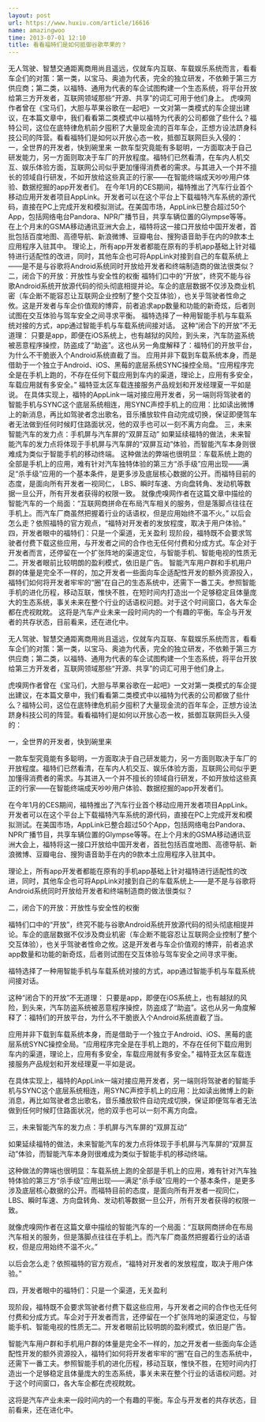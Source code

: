 ```yaml
---
layout: post
url: https://www.huxiu.com/article/16616
name: amazingwoo
time: 2013-07-01 12:10
title: 看看福特们是如何抵御谷歌苹果的？
---
```

无人驾驶、智慧交通距离商用尚且遥远，仅就车内互联、车载娱乐系统而言，看看车企们的对策：第一类，以宝马、奥迪为代表，完全的独立研发，不依赖于第三方供应商；第二类，以福特、通用为代表的车企试图构建一个生态系统，将平台开放给第三方开发者，互联网领域那些“开源、共享”的词汇可用于他们身上。 虎嗅网作者曾在《宝马们，大胆与苹果谷歌在一起吧》一文对第一类模式的车企提出建议，在本篇文章中，我们看看第二类模式中以福特为代表的公司都做了些什么？福特公司，这位在底特律危机前夕囤积了大量现金流的百年车企，正想方设法跻身科技公司的阵营。看看福特们是如何以开放心态一枚，抵御互联网巨头入侵的： 一，全世界的开发者，快到碗里来 一款车型究竟能有多聪明，一方面取决于自己研发能力，另一方面则取决于车厂的开放程度。福特们已然看清，在车内人机交互、娱乐体验方面，互联网公司似乎更加懂得消费者的需求。与其进入一个并不擅长的领域自行研发，不如开放给这些真正的行家——在智能终端成天吵吵用户体验、数据挖掘的app开发者们。 在今年1月的CES期间，福特推出了汽车行业首个移动应用开发者项目AppLink。开发者可以在这个平台上下载福特汽车系统的源代码，直接在PC上完成开发和模拟测试。在美国市场，AppLink已整合超过50个App，包括网络电台Pandora、NPR广播节目，共享车辆位置的Glympse等等。在上个月末的GSMA移动通讯亚洲大会上，福特将这一接口开放给中国开发者，首批包括百度地图、高德导航、新浪微博、豆瓣电台、搜狗语音助手在内的9款本土应用程序入驻其中。 理论上，所有app开发者都能在原有的手机app基础上针对福特进行适配性的改进，同时，其他车企也可将AppLink对接到自己的车载系统上——是不是与谷歌将Android系统同时开放给开发者和终端制造商的做法很类似？ 二，闭合下的开放：开放性与安全性的权衡 福特们口中的“开放”，终究不能与谷歌Android系统开放源代码的彻头彻底相提并论。车企的底层数据不仅涉及商业机密（车企断不能容忍让互联网企业控制了整个交互体验），也关乎驾驶者性命之攸。这是开发者与车企价值观的博弈，前者追求app数量和功能的新奇炫，后者则试图在交互体验与驾车安全之间寻求平衡。 福特选择了一种用智能手机与车载系统对接的方式，app通过智能手机与车载系统间接对话。 这种“闭合下的开放”不无道理： 只要是app，即便在iOS系统上，也有越狱的风险，到头来，汽车防盗系统被恶意程序操控，防盗成了“助盗”。这也从另一角度解释了：福特们的开放平台，为什么不干脆嵌入个Android系统直截了当。 应用并非下载到车载系统本身，而是借助于一个独立于Android、iOS、黑莓的底层系统SYNC操控全局。“应用程序完全是在手机上跑的，不存在任何下载应用到车内的渠道，理论上，应用有多安全，车载应用就有多安全。” 福特亚太区车载连接服务产品规划和开发经理夏一平如是说。 在具体实现上，福特的AppLink一端对接应用开发者，另一端则将驾驶者的智能手机与SYNC这个底层系统相连，用SYNC声控手机上的应用：比如读出微博上的新消息，再比如驾驶者念出歌名，音乐播放软件自动完成切换，保证即便驾车者无法做到任何时候盯住路面状况，他的双手也可以一刻不离方向盘。 三，未来智能汽车的发力点：手机屏与汽车屏的“双屏互动” 如果延续福特的做法，未来智能汽车的发力点将体现于手机屏与汽车屏的“双屏互动”体验，而智能汽车本身则很难成为类似于智能手机的移动终端。 这种做法的弊端也很明显：车载系统上跑的全部是手机上的应用，难有针对汽车独特体验的第三方“杀手级”应用出现——满足“杀手级”应用的一个基本条件，是更多涉及底层核心数据的公开。而福特目前的态度，是面向所有开发者一视同仁， LBS、瞬时车速、方向盘转角、发动机等数据一旦公开，所有开发者获得的权限一致。 就像虎嗅网作者在这篇文章中描绘的智能汽车的一个局面：“互联网商拼命在布局汽车相关的服务，但是落脚点往往在手机上。而汽车厂商虽然把握着行业的话语权，但是应用始终不温不火。” 以后会怎么走？依照福特的官方观点，“福特对开发者的发放程度，取决于用户体验。” 四，开发者眼中的福特们：只是一个渠道，无关盈利 现阶段，福特既不会要求驾驶者付费下载这些应用，与开发者之间的合作也无任何付费和分成方式。车企对于开发者而言，还停留在一个扩张阵地的渠道定位，与智能手机、智能电视的性质无二。开发者眼前比较明朗的盈利模式，依旧是广告。 智能汽车用户群和手机用户群的体量是完全不一样的，加之开发者一些面向车企适配性开发的额外资源投入，福特们如何将开发者牢牢的“圈”在自己的生态系统中，还需下一番工夫。参照智能手机的进化历程，移动互联，惟快不胜，在短时间内打造出一个足够稳定且体量庞大的生态系统，事关未来在整个行业的话语权问题。对于这个时间窗口，各大车企都在虎视眈眈。 这将是汽车产业未来一段时间内的一个有趣的平衡。车企与开发者的共存状态，目前看来，还在进化中。

无人驾驶、智慧交通距离商用尚且遥远，仅就车内互联、车载娱乐系统而言，看看车企们的对策：第一类，以宝马、奥迪为代表，完全的独立研发，不依赖于第三方供应商；第二类，以福特、通用为代表的车企试图构建一个生态系统，将平台开放给第三方开发者，互联网领域那些“开源、共享”的词汇可用于他们身上。

虎嗅网作者曾在《宝马们，大胆与苹果谷歌在一起吧》一文对第一类模式的车企提出建议，在本篇文章中，我们看看第二类模式中以福特为代表的公司都做了些什么？福特公司，这位在底特律危机前夕囤积了大量现金流的百年车企，正想方设法跻身科技公司的阵营。看看福特们是如何以开放心态一枚，抵御互联网巨头入侵的：

一，全世界的开发者，快到碗里来

一款车型究竟能有多聪明，一方面取决于自己研发能力，另一方面则取决于车厂的开放程度。福特们已然看清，在车内人机交互、娱乐体验方面，互联网公司似乎更加懂得消费者的需求。与其进入一个并不擅长的领域自行研发，不如开放给这些真正的行家——在智能终端成天吵吵用户体验、数据挖掘的app开发者们。

在今年1月的CES期间，福特推出了汽车行业首个移动应用开发者项目AppLink。开发者可以在这个平台上下载福特汽车系统的源代码，直接在PC上完成开发和模拟测试。在美国市场，AppLink已整合超过50个App，包括网络电台Pandora、NPR广播节目，共享车辆位置的Glympse等等。在上个月末的GSMA移动通讯亚洲大会上，福特将这一接口开放给中国开发者，首批包括百度地图、高德导航、新浪微博、豆瓣电台、搜狗语音助手在内的9款本土应用程序入驻其中。

理论上，所有app开发者都能在原有的手机app基础上针对福特进行适配性的改进，同时，其他车企也可将AppLink对接到自己的车载系统上——是不是与谷歌将Android系统同时开放给开发者和终端制造商的做法很类似？

二，闭合下的开放：开放性与安全性的权衡

福特们口中的“开放”，终究不能与谷歌Android系统开放源代码的彻头彻底相提并论。车企的底层数据不仅涉及商业机密（车企断不能容忍让互联网企业控制了整个交互体验），也关乎驾驶者性命之攸。这是开发者与车企价值观的博弈，前者追求app数量和功能的新奇炫，后者则试图在交互体验与驾车安全之间寻求平衡。

福特选择了一种用智能手机与车载系统对接的方式，app通过智能手机与车载系统间接对话。

这种“闭合下的开放”不无道理： 只要是app，即便在iOS系统上，也有越狱的风险，到头来，汽车防盗系统被恶意程序操控，防盗成了“助盗”。这也从另一角度解释了：福特们的开放平台，为什么不干脆嵌入个Android系统直截了当。

应用并非下载到车载系统本身，而是借助于一个独立于Android、iOS、黑莓的底层系统SYNC操控全局。“应用程序完全是在手机上跑的，不存在任何下载应用到车内的渠道，理论上，应用有多安全，车载应用就有多安全。” 福特亚太区车载连接服务产品规划和开发经理夏一平如是说。

在具体实现上，福特的AppLink一端对接应用开发者，另一端则将驾驶者的智能手机与SYNC这个底层系统相连，用SYNC声控手机上的应用：比如读出微博上的新消息，再比如驾驶者念出歌名，音乐播放软件自动完成切换，保证即便驾车者无法做到任何时候盯住路面状况，他的双手也可以一刻不离方向盘。

三，未来智能汽车的发力点：手机屏与汽车屏的“双屏互动”

如果延续福特的做法，未来智能汽车的发力点将体现于手机屏与汽车屏的“双屏互动”体验，而智能汽车本身则很难成为类似于智能手机的移动终端。

这种做法的弊端也很明显：车载系统上跑的全部是手机上的应用，难有针对汽车独特体验的第三方“杀手级”应用出现——满足“杀手级”应用的一个基本条件，是更多涉及底层核心数据的公开。而福特目前的态度，是面向所有开发者一视同仁， LBS、瞬时车速、方向盘转角、发动机等数据一旦公开，所有开发者获得的权限一致。

就像虎嗅网作者在这篇文章中描绘的智能汽车的一个局面：“互联网商拼命在布局汽车相关的服务，但是落脚点往往在手机上。而汽车厂商虽然把握着行业的话语权，但是应用始终不温不火。”

以后会怎么走？依照福特的官方观点，“福特对开发者的发放程度，取决于用户体验。”

四，开发者眼中的福特们：只是一个渠道，无关盈利

现阶段，福特既不会要求驾驶者付费下载这些应用，与开发者之间的合作也无任何付费和分成方式。车企对于开发者而言，还停留在一个扩张阵地的渠道定位，与智能手机、智能电视的性质无二。开发者眼前比较明朗的盈利模式，依旧是广告。

智能汽车用户群和手机用户群的体量是完全不一样的，加之开发者一些面向车企适配性开发的额外资源投入，福特们如何将开发者牢牢的“圈”在自己的生态系统中，还需下一番工夫。参照智能手机的进化历程，移动互联，惟快不胜，在短时间内打造出一个足够稳定且体量庞大的生态系统，事关未来在整个行业的话语权问题。对于这个时间窗口，各大车企都在虎视眈眈。

这将是汽车产业未来一段时间内的一个有趣的平衡。车企与开发者的共存状态，目前看来，还在进化中。

